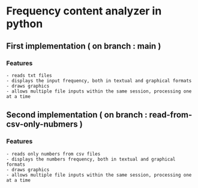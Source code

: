 # Frequency content analyzer in python

## First implementation ( on branch : main )
### Features
	- reads txt files
	- displays the input frequency, both in textual and graphical formats
	- draws graphics
	- allows multiple file inputs within the same session, processing one at a time

## Second implementation ( on branch : read-from-csv-only-nubmers )
### Features 
	- reads only numbers from csv files
	- displays the numbers frequency, both in textual and graphical formats
	- draws graphics
	- allows multiple file inputs within the same session, processing one at a time
